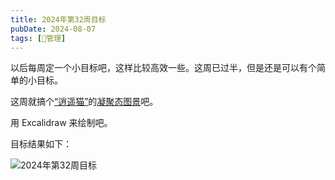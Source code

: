 ```yaml
---
title: 2024年第32周目标
pubDate: 2024-08-07
tags: [💞管理]
---
```


以后每周定一个小目标吧，这样比较高效一些。这周已过半，但是还是可以有个简单的小目标。

这周就搞个[“逍遥猫”](/lab/20240805-xycat)的[凝聚态图景](/lab/20240807-condensed-state-picture)吧。

用 Excalidraw 来绘制吧。

目标结果如下：

![2024年第32周目标](/images/target-2024-32.svg)
